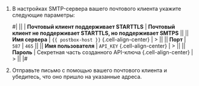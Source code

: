 1. В настройках SMTP-сервера вашего почтового клиента укажите следующие параметры:

    #|
    || | **Почтовый клиент поддерживает STARTTLS** | **Почтовый клиент не поддерживает STARTTLS, но поддерживает SMTPS** ||
    || **Имя сервера** | `{{ postbox-host }}` {.cell-align-center} | > ||
    || **Порт** | `587` | `465` ||
    || **Имя пользователя** | `API_KEY` {.cell-align-center} | > ||
    || **Пароль** | Секретная часть созданного API-ключа {.cell-align-center} | > ||
    |#

1. Отправьте письмо с помощью вашего почтового клиента и убедитесь, что оно пришло на указанные адреса.
